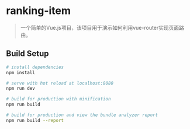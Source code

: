 # ranking-item

> 一个简单的Vue.js项目，该项目用于演示如何利用vue-router实现页面路由。

## Build Setup

``` bash
# install dependencies
npm install

# serve with hot reload at localhost:8080
npm run dev

# build for production with minification
npm run build

# build for production and view the bundle analyzer report
npm run build --report
```


